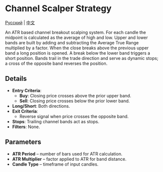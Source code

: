 # Channel Scalper Strategy
[Русский](README_ru.md) | [中文](README_cn.md)

An ATR based channel breakout scalping system. For each candle the midpoint is calculated as the average of high and low. Upper and lower bands are built by adding and subtracting the Average True Range multiplied by a factor. When the close breaks above the previous upper band a long position is opened. A break below the lower band triggers a short position. Bands trail in the trade direction and serve as dynamic stops; a cross of the opposite band reverses the position.

## Details

- **Entry Criteria**:
  - **Buy**: Closing price crosses above the prior upper band.
  - **Sell**: Closing price crosses below the prior lower band.
- **Long/Short**: Both directions.
- **Exit Criteria**:
  - Reverse signal when price crosses the opposite band.
- **Stops**: Trailing channel bands act as stops.
- **Filters**: None.

## Parameters

- **ATR Period** – number of bars used for ATR calculation.
- **ATR Multiplier** – factor applied to ATR for band distance.
- **Candle Type** – timeframe of input candles.
